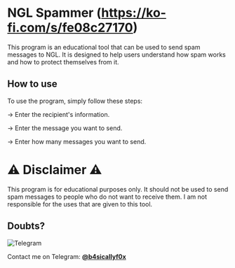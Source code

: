 # NGL Spammer (https://ko-fi.com/s/fe08c27170)
This program is an educational tool that can be used to send spam messages to NGL. It is designed to help users understand how spam works and how to protect themselves from it.

## How to use

To use the program, simply follow these steps:

-> Enter the recipient's information.

-> Enter the message you want to send.

-> Enter how many messages you want to send.


# ⚠️ Disclaimer ⚠️
This program is for educational purposes only. It should not be used to send spam messages to people who do not want to receive them. I am not responsible for the uses that are given to this tool.

## Doubts?

![Telegram](https://img.shields.io/badge/Telegram-2CA5E0?style=for-the-badge&logo=telegram&logoColor=white)

Contact me on Telegram: **[@b4sicallyf0x](https://telegram.me/b4sicallyf0x)**
